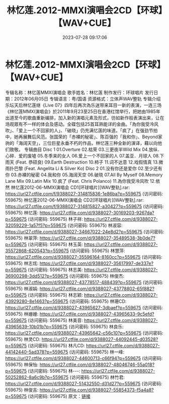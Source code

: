 ﻿---
title: 林忆莲.2012-MMXI演唱会2CD【环球】【WAV+CUE】
date: 2023-07-28 09:17:06
categories: WAV车载音乐、镜像
tags: 华语中文
---
# 林忆莲.2012-MMXI演唱会2CD【环球】【WAV+CUE】

专辑名称：林忆莲MMXI演唱会
歌手姓名：林忆莲
制作发行：环球唱片
发行日期：2012年06月05日
专辑语言：粤/国语
资源格式：立体声WAV整轨
专辑介绍
乐坛天后林忆莲继《Live
07》四年后再次為乐迷带来耳目一新的表演，一连三场《林忆莲MMXI演唱会》於2011年9月23至25日在香港红馆举行，把她由1985年出道至今的歌曲重新编排，加入新的演唱元素及形式，彷如新作般表演出来，让在场观眾有不一样的体会及感动。全碟包括25首耳熟能详的金曲。「為你我受冷风吹」、「爱上一个不回家的人」、「破晓」仍充满忆莲的味道。「疯了」在强劲节拍中，她再展舞后风范。张国荣的「赤裸的秘密」、陈百强的「我和你」、Beyond家驹的「海阔天空」，三位巨星永垂不朽的作品，林忆莲三种全新的演译，藉以向他们致敬。
专辑曲目
Disc 1
01.Overture
02.枯荣
03.三更夜半Wild Mix
04.放纵．心碎．爱的废墟
05.冬季来的女人
06.爱上一个不回家的人
07.盖亚．月球人
08.下雨天 (Feat. 恭硕良)
09.Earth Destruction
10.柿子
11.词不达意
12.戏假情真
13.微雨扑巴黎 (Feat. Angelita Li & Silver Ko)
Disc 2
01.没有你还是爱你
02.至少还有你
03.赤裸的秘密
04.我和你
05.海阔天空
06.破晓
07.All By Myself
08.Memory Lane Mix
09.Latin Mix
10.疯了 (Feat. Chris Polanco)
11.為你我受冷风吹
12.依然
林忆莲2012-06-MMXI演唱会 CD1[环球唱片][WAV整轨].rar: https://url27.ctfile.com/f/9388027-314815836-1e86ba?p=559675
(访问密码: 559675)
林忆莲2012-06-MMXI演唱会 CD2[环球唱片][WAV整轨].rar: https://url27.ctfile.com/f/9388027-314815827-a30427?p=559675
(访问密码: 559675)
林忆莲: https://url27.ctfile.com/d/9388027-30169203-9267da?p=559675
(访问密码: 559675)
林子祥: https://url27.ctfile.com/d/9388027-32059229-1a57f5?p=559675
(访问密码: 559675)
林淑容: https://url27.ctfile.com/d/9388027-34667022-24e8d2?p=559675
(访问密码: 559675)
林翠萍: https://url27.ctfile.com/d/9388027-35489538-3b0de7?p=559675
(访问密码: 559675)
林玉英: https://url27.ctfile.com/d/9388027-35572868-620543?p=559675
(访问密码: 559675)
林慧萍: https://url27.ctfile.com/d/9388027-35596164-8160cc?p=559675
(访问密码: 559675)
林志炫: https://url27.ctfile.com/d/9388027-35617997-de337e?p=559675
(访问密码: 559675)
林志美: https://url27.ctfile.com/d/9388027-36900298-3dd512?p=559675
(访问密码: 559675)
林俊杰: https://url27.ctfile.com/d/9388027-43778517-488439?p=559675
(访问密码: 559675)
林淑娟: https://url27.ctfile.com/d/9388027-43778802-65f882?p=559675
(访问密码: 559675)
林志颖: https://url27.ctfile.com/d/9388027-43929280-8e1463?p=559675
(访问密码: 559675)
林珊CD: https://url27.ctfile.com/d/9388027-43965627-3dbaef?p=559675
(访问密码: 559675)
林姗姗: https://url27.ctfile.com/d/9388027-43965633-9c5efd?p=559675
(访问密码: 559675)
林美音: https://url27.ctfile.com/d/9388027-43965639-10b01b?p=559675
(访问密码: 559675)
林良乐: https://url27.ctfile.com/d/9388027-43965642-c56c10?p=559675
(访问密码: 559675)
林灵CD: https://url27.ctfile.com/d/9388027-44092445-d03528?p=559675
(访问密码: 559675)
林凡CD: https://url27.ctfile.com/d/9388027-44142440-5ad378?p=559675
(访问密码: 559675)
林一峰: https://url27.ctfile.com/d/9388027-44600713-c66f94?p=559675
(访问密码: 559675)
林保怡: https://url27.ctfile.com/d/9388027-48046746-55a018?p=559675
(访问密码: 559675)
林---: https://url27.ctfile.com/d/9388027-50252862-8a6c9b?p=559675
(访问密码: 559675)
林竹君: https://url27.ctfile.com/d/9388027-51432550-d31d27?p=559675
(访问密码: 559675)
林俊吉: https://url27.ctfile.com/d/9388027-55854373-f5a4a8?p=559675
(访问密码: 559675)
原文：[链接](https://blog.sina.com.cn/s/blog_1647c7e76010312vo.html)